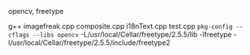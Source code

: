 opencv, freetype

g++ imagefreak.cpp composite.cpp i18nText.cpp test.cpp `pkg-config --cflags --libs opencv` -L/usr/local/Cellar/freetype/2.5.5/lib -lfreetype -I/usr/local/Cellar/freetype/2.5.5/include/freetype2
